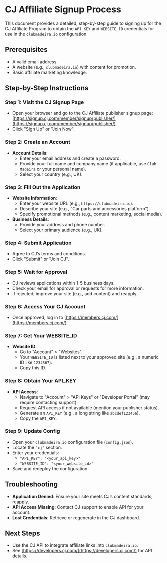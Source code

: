 # CJ Affiliate Signup Process

This document provides a detailed, step-by-step guide to signing up for the CJ Affiliate Program to obtain the `API_KEY` and `WEBSITE_ID` credentials for use in the `clubmadeira.io` configuration.

## Prerequisites
- A valid email address.
- A website (e.g., `clubmadeira.io`) with content for promotion.
- Basic affiliate marketing knowledge.

## Step-by-Step Instructions

### Step 1: Visit the CJ Signup Page
- Open your browser and go to the CJ Affiliate publisher signup page: [https://signup.cj.com/member/signup/publisher/](https://signup.cj.com/member/signup/publisher/).
- Click "Sign Up" or "Join Now".

### Step 2: Create an Account
- **Account Details**:
  - Enter your email address and create a password.
  - Provide your full name and company name (if applicable, use `Club Madeira` or your personal name).
  - Select your country (e.g., UK).

### Step 3: Fill Out the Application
- **Website Information**:
  - Enter your website URL (e.g., `https://clubmadeira.io`).
  - Describe your site (e.g., "Car parts and accessories platform").
  - Specify promotional methods (e.g., content marketing, social media).
- **Business Details**:
  - Provide your address and phone number.
  - Select your primary audience (e.g., UK).

### Step 4: Submit Application
- Agree to CJ’s terms and conditions.
- Click "Submit" or "Join CJ".

### Step 5: Wait for Approval
- CJ reviews applications within 1-5 business days.
- Check your email for approval or requests for more information.
- If rejected, improve your site (e.g., add content) and reapply.

### Step 6: Access Your CJ Account
- Once approved, log in to [https://members.cj.com/](https://members.cj.com/).

### Step 7: Get Your WEBSITE_ID
- **Website ID**:
  - Go to "Account" > "Websites".
  - Your `WEBSITE_ID` is listed next to your approved site (e.g., a numeric ID like `1234567`).
  - Copy this ID.

### Step 8: Obtain Your API_KEY
- **API Access**:
  - Navigate to "Account" > "API Keys" or "Developer Portal" (may require contacting support).
  - Request API access if not available (mention your publisher status).
  - Generate an `API_KEY` (e.g., a long string like `abcdef123456`).
  - Copy the `API_KEY`.

### Step 9: Update Config
- Open your `clubmadeira.io` configuration file (`config.json`).
- Locate the `"cj"` section.
- Enter your credentials:
  - `"API_KEY": "<your_api_key>"`
  - `"WEBSITE_ID": "<your_website_id>"`
- Save and redeploy the configuration.

## Troubleshooting
- **Application Denied**: Ensure your site meets CJ’s content standards; reapply.
- **API Access Missing**: Contact CJ support to enable API for your account.
- **Lost Credentials**: Retrieve or regenerate in the CJ dashboard.

## Next Steps
- Use the CJ API to integrate affiliate links into `clubmadeira.io`.
- See [https://developers.cj.com/](https://developers.cj.com/) for API details.
